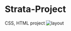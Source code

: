 # Strata-Project
CSS, HTML project
![layout](https://user-images.githubusercontent.com/64381575/188775028-fd9e8800-ee27-49e5-98b5-a089ca5da50d.jpg)
